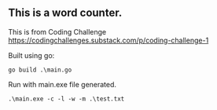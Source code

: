 ## This is a word counter.

This is from Coding Challenge https://codingchallenges.substack.com/p/coding-challenge-1

Built using go:

`go build .\main.go`

Run with main.exe file generated.

`.\main.exe -c -l -w -m .\test.txt`
